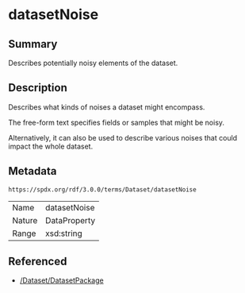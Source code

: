 <!-- Automatically generated by spec-parser v2.3.0 on 2024-07-09T12:43:38.633388+00:00 -->
<!-- SPDX-License-Identifier: Community-Spec-1.0 -->

# datasetNoise

## Summary

Describes potentially noisy elements of the dataset.


## Description

Describes what kinds of noises a dataset might encompass.

The free-form text specifies fields or samples that might be noisy.

Alternatively, it can also be used to describe various noises that could impact the whole dataset.


## Metadata

`https://spdx.org/rdf/3.0.0/terms/Dataset/datasetNoise`


| | |
|---|---|
| Name | datasetNoise |
| Nature | DataProperty |
| Range | xsd:string |




## Referenced

- [/Dataset/DatasetPackage](../../Dataset/Classes/DatasetPackage.md)

